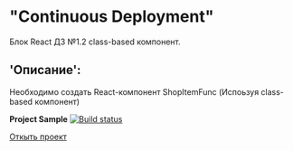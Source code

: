 # "Continuous Deployment"  
Блок React ДЗ №1.2 class-based компонент. 

## 'Описание':  
Необходимо создать React-компонент ShopItemFunc (Испоьзуя class-based компонент) 

**Project Sample** [![Build status](https://ci.appveyor.com/api/projects/status/i1qhrtm8iypi30x0?svg=true)](https://ci.appveyor.com/project/Gronik4/react1-2cbc)  

[Откыть проект](https://gronik4.github.io/react1.2cbc/)
